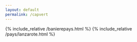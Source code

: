 ```yaml
---
layout: default
permalink: /capvert
---
```


{% include_relative /banierepays.html %}
{% include_relative /pays/lanzarote.html %}
